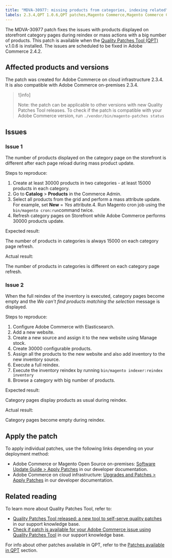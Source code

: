 ```yaml
---
title: "MDVA-30977: missing products from categories, indexing related"
labels: 2.3.4,QPT 1.0.6,QPT patches,Magento Commerce,Magento Commerce Cloud,category,products,support tools,cloud infrastructure,on-premises
---
```


The MDVA-30977 patch fixes the issues with products displayed on storefront category pages during reindex or mass actions with a big number of products. This patch is available when the [Quality Patches Tool (QPT)](https://support.magento.com/hc/en-us/articles/360047139492) v.1.0.6 is installed. The issues are scheduled to be fixed in Adobe Commerce 2.4.2.

## Affected products and versions

The patch was created for Adobe Commerce on cloud infrastructure 2.3.4. It is also compatible with Adobe Commerce on-premises 2.3.4.

>![info]
>
>Note: the patch can be applicable to other versions with new Quality Patches Tool releases. To check if the patch is compatible with your Adobe Commerce version, run `./vendor/bin/magento-patches status`

## Issues

### Issue 1

The number of products displayed on the category page on the storefront is different after each page reload during mass product update.

 <span class="wysiwyg-underline">Steps to reproduce:</span>

1. Create at least 30000 products in two categories - at least 15000 products in each category.
1. Go to **Catalog** > **Products** in the Commerce Admin.
1. Select all products from the grid and perform a mass attribute update. For example, set **New** = *Yes* attribute.4. Run Magento cron job using the `
bin/magento cron:run`command twice.
1. Refresh category pages on Storefront while Adobe Commerce performs 30000 products update.

 <span class="wysiwyg-underline">Expected result:</span>

The number of products in categories is always 15000 on each category page refresh.

 <span class="wysiwyg-underline">Actual result:</span>

The number of products in categories is different on each category page refresh.

### Issue 2

When the full reindex of the inventory is executed, category pages become empty and the *We can't find products matching the selection* message is displayed.

 <span class="wysiwyg-underline">Steps to reproduce:</span> 
1. Configure Adobe Commerce with Elasticsearch.
1. Add a new website.
1. Create a new source and assign it to the new website using Manage stock.
1. Create 30000 configurable products.
1. Assign all the products to the new website and also add inventory to the new inventory source.
1. Execute a full reindex.
1. Execute the inventory reindex by running `bin/magento indexer:reindex inventory`
1. Browse a category with big number of products.

<span class="wysiwyg-underline">Expected result:</span>

Category pages display products as usual during reindex.

<span class="wysiwyg-underline">Actual result:</span> 

Category pages become empty during reindex.

## Apply the patch

To apply individual patches, use the following links depending on your deployment method:

* Adobe Commerce or Magento Open Source on-premises: [Software Update Guide > Apply Patches](https://devdocs.magento.com/guides/v2.4/comp-mgr/patching/mqp.html) in our developer documentation.
* Adobe Commerce on cloud infrastructure: [Upgrades and Patches > Apply Patches](https://devdocs.magento.com/cloud/project/project-patch.html) in our developer documentation.

## Related reading

To learn more about Quality Patches Tool, refer to:

* [Quality Patches Tool released: a new tool to self-serve quality patches](https://support.magento.com/hc/en-us/articles/360047139492) in our support knowledge base.
* [Check if patch is available for your Adobe Commerce issue using Quality Patches Tool](https://support.magento.com/hc/en-us/articles/360047125252) in our support knowledge base.

For info about other patches available in QPT, refer to the [Patches available in QPT](https://support.magento.com/hc/en-us/sections/360010506631-Patches-available-in-MQP-tool-) section.
